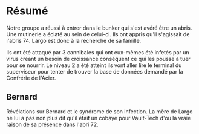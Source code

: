 # Résumé

Notre groupe a réussi à entrer dans le bunker qui s'est avéré être un abris. Une mutinerie a éclaté au sein de celui-ci. Ils ont appris qu'il s'agissait de l'abris 74. Largo est donc à la recherche de sa famille.

Ils ont été attaqué par 3 cannibales qui ont eux-mêmes été infetés par un virus créant un besoin de croissance conséquent ce qui les pousse à tuer pour se nourrir. Le niveau 2 a été atteint ils vont aller lire le terminal du superviseur pour tenter de trouver la base de données demandé par la Confrérie de l'Acier.

## Bernard

Révélations sur Bernard et le syndrome de son infection. La mère de Largo ne lui a pas non plus dit qu'il était un cobaye pour Vault-Tech d'ou la vraie raison de sa présence dans l'abri 72.
